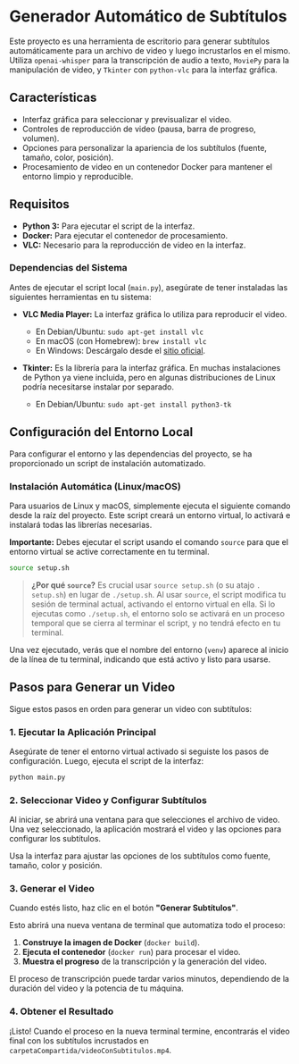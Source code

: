 # Generador Automático de Subtítulos

Este proyecto es una herramienta de escritorio para generar subtítulos automáticamente para un archivo de video y luego incrustarlos en el mismo. Utiliza `openai-whisper` para la transcripción de audio a texto, `MoviePy` para la manipulación de video, y `Tkinter` con `python-vlc` para la interfaz gráfica.

## Características

*   Interfaz gráfica para seleccionar y previsualizar el video.
*   Controles de reproducción de video (pausa, barra de progreso, volumen).
*   Opciones para personalizar la apariencia de los subtítulos (fuente, tamaño, color, posición).
*   Procesamiento de video en un contenedor Docker para mantener el entorno limpio y reproducible.

## Requisitos

*   **Python 3:** Para ejecutar el script de la interfaz.
*   **Docker:** Para ejecutar el contenedor de procesamiento.
*   **VLC:** Necesario para la reproducción de video en la interfaz.

### Dependencias del Sistema

Antes de ejecutar el script local (`main.py`), asegúrate de tener instaladas las siguientes herramientas en tu sistema:

*   **VLC Media Player:** La interfaz gráfica lo utiliza para reproducir el video.
    *   En Debian/Ubuntu: `sudo apt-get install vlc`
    *   En macOS (con Homebrew): `brew install vlc`
    *   En Windows: Descárgalo desde el [sitio oficial](https://www.videolan.org/vlc/).

*   **Tkinter:** Es la librería para la interfaz gráfica. En muchas instalaciones de Python ya viene incluida, pero en algunas distribuciones de Linux podría necesitarse instalar por separado.
    *   En Debian/Ubuntu: `sudo apt-get install python3-tk`

## Configuración del Entorno Local

Para configurar el entorno y las dependencias del proyecto, se ha proporcionado un script de instalación automatizado.

### Instalación Automática (Linux/macOS)

Para usuarios de Linux y macOS, simplemente ejecuta el siguiente comando desde la raíz del proyecto. Este script creará un entorno virtual, lo activará e instalará todas las librerías necesarias.

**Importante:** Debes ejecutar el script usando el comando `source` para que el entorno virtual se active correctamente en tu terminal.

```bash
source setup.sh
```

> **¿Por qué `source`?**
> Es crucial usar `source setup.sh` (o su atajo `. setup.sh`) en lugar de `./setup.sh`. Al usar `source`, el script modifica tu sesión de terminal actual, activando el entorno virtual en ella. Si lo ejecutas como `./setup.sh`, el entorno solo se activará en un proceso temporal que se cierra al terminar el script, y no tendrá efecto en tu terminal.

Una vez ejecutado, verás que el nombre del entorno (`venv`) aparece al inicio de la línea de tu terminal, indicando que está activo y listo para usarse.

## Pasos para Generar un Video

Sigue estos pasos en orden para generar un video con subtítulos:

### 1. Ejecutar la Aplicación Principal

Asegúrate de tener el entorno virtual activado si seguiste los pasos de configuración. Luego, ejecuta el script de la interfaz:

```bash
python main.py
```

### 2. Seleccionar Video y Configurar Subtítulos

Al iniciar, se abrirá una ventana para que selecciones el archivo de video. Una vez seleccionado, la aplicación mostrará el video y las opciones para configurar los subtítulos.

Usa la interfaz para ajustar las opciones de los subtítulos como fuente, tamaño, color y posición.

### 3. Generar el Video

Cuando estés listo, haz clic en el botón **"Generar Subtítulos"**.

Esto abrirá una nueva ventana de terminal que automatiza todo el proceso:
1.  **Construye la imagen de Docker** (`docker build`).
2.  **Ejecuta el contenedor** (`docker run`) para procesar el video.
3.  **Muestra el progreso** de la transcripción y la generación del video.

El proceso de transcripción puede tardar varios minutos, dependiendo de la duración del video y la potencia de tu máquina.

### 4. Obtener el Resultado

¡Listo! Cuando el proceso en la nueva terminal termine, encontrarás el video final con los subtítulos incrustados en `carpetaCompartida/videoConSubtitulos.mp4`.